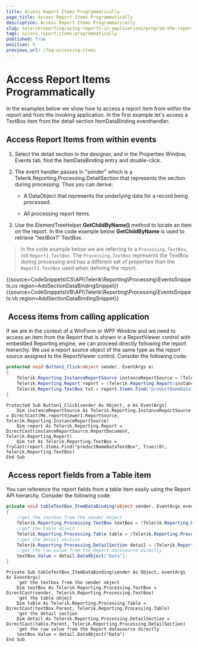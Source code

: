 ```yaml
---
title: Access Report Items Programmatically
page_title: Access Report Items Programmatically 
description: Access Report Items Programmatically
slug: telerikreporting/using-reports-in-applications/program-the-report-definition/access-report-items-programmatically
tags: access,report,items,programmatically
published: True
position: 5
previous_url: /faq-accessing-items
---
```


# Access Report Items Programmatically

In the examples below we show how to access a report item from within the report and from the invoking application. In the first example let's access a TextBox item from the detail section ItemDataBinding eventhandler.

## Access Report Items from within events

1. Select the detail section in the designer, and in the Properties Window, Events tab, find the ItemDataBinding entry and double-click.

1. The event handler passes in "sender" which is a Telerik.Reporting.Processing.DetailSection that represents the section during processing. Thus you can derive:

   + A DataObject that represents the underlying data for a record being processed.

   + All processing report items.

1. Use the ElementTreeHelper.__GetChildByName()__ method to locate an item on the report. In the code example below __GetChildByName__ is used to retrieve "textBox1" TextBox.

> In the code example below we are referring to a `Processing.TextBox`, not `Report1.TextBox`. 
> The `Processing.TextBox` represents the TextBox during processing and has a different set of properties than the `Report1.TextBox` used when defining the report.

{{source=CodeSnippets\CS\API\Telerik\Reporting\Processing\EventsSnippets.cs region=AddSectionDataBindingSnippet}}
{{source=CodeSnippets\VB\API\Telerik\Reporting\Processing\EventsSnippets.vb region=AddSectionDataBindingSnippet}}

##  Access items from calling application

If we are in the context of a WinForm or WPF Window and we need to access an item from the Report that is shown in a ReportViewer control with embedded Reporting engine, we can proceed directly following the report hierarchy. We use a report source object of the same type as the report source assigned to the ReportViewer control. Consider the following code:
    
````C#
protected void Button1_Click(object sender, EventArgs e)
{
    Telerik.Reporting.InstanceReportSource instanceReportSource = (Telerik.Reporting.InstanceReportSource)this.reportViewer1.ReportSource;
    Telerik.Reporting.Report report = (Telerik.Reporting.Report)instanceReportSource.ReportDocument;
    Telerik.Reporting.TextBox txt = report.Items.Find("productNameDataTextBox", true)[0] as Telerik.Reporting.TextBox;
}
````
````VB.NET
Protected Sub Button1_Click(sender As Object, e As EventArgs)
    Dim instanceReportSource As Telerik.Reporting.InstanceReportSource = DirectCast(Me.reportViewer1.ReportSource, Telerik.Reporting.InstanceReportSource)
    Dim report As Telerik.Reporting.Report = DirectCast(instanceReportSource.ReportDocument, Telerik.Reporting.Report)
    Dim txt As Telerik.Reporting.TextBox = TryCast(report.Items.Find("productNameDataTextBox", True)(0), Telerik.Reporting.TextBox)
End Sub
````

##  Access report fields from a Table item

You can reference the report fields from a table item easily using the Report API hierarchy. Consider the following code:
    
````C#
private void tableTextBox_ItemDataBinding(object sender, EventArgs eventArgs)
{
    //get the textbox from the sender object
    Telerik.Reporting.Processing.TextBox textBox = (Telerik.Reporting.Processing.TextBox)sender;
    //get the table object
    Telerik.Reporting.Processing.Table table = (Telerik.Reporting.Processing.Table)textBox.Parent;
    //get the detail section
    Telerik.Reporting.Processing.DetailSection detail = (Telerik.Reporting.Processing.DetailSection)table.Parent;
    //get the raw value from the Report datasource directly
    textBox.Value = detail.DataObject["Data"];
}
````
````VB.NET
Private Sub tableTextBox_ItemDataBinding(sender As Object, eventArgs As EventArgs)
    'get the textbox from the sender object
    Dim textBox As Telerik.Reporting.Processing.TextBox = DirectCast(sender, Telerik.Reporting.Processing.TextBox)
    'get the table object
    Dim table As Telerik.Reporting.Processing.Table = DirectCast(textBox.Parent, Telerik.Reporting.Processing.Table)
    'get the detail section
    Dim detail As Telerik.Reporting.Processing.DetailSection = DirectCast(table.Parent, Telerik.Reporting.Processing.DetailSection)
    'get the raw value from the Report datasource directly
    textBox.Value = detail.DataObject("Data")
End Sub
````


